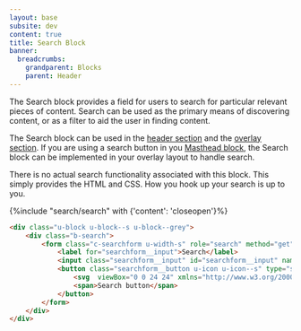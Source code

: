 ```yaml
---
layout: base
subsite: dev
content: true
title: Search Block
banner:
  breadcrumbs:
    grandparent: Blocks
    parent: Header
---
```

The Search block provides a field for users to search for particular relevant pieces of content. Search can be used as the primary means of discovering content, or as a filter to aid the user in finding content.

The Search block can be used in the [header section](#) and the [overlay section](#). If you are using a search button in you [Masthead block](#), the Search block can be implemented in your overlay layout to handle search.

There is no actual search functionality associated with this block. This simply provides the HTML and CSS. How you hook up your search is up to you.

{%include "search/search" with {'content': 'closeopen'}%}

```html
<div class="u-block u-block--s u-block--grey">
    <div class="b-search">
        <form class="c-searchform u-width-s" role="search" method="get" action="https://carleton.ca">
            <label for="searchform__input">Search</label>
            <input class="searchform__input" id="searchform__input" name="s" type="search" autocomplete="off" placeholder="Search">
            <button class="searchform__button u-icon u-icon--s" type="submit" title="Search">
                <svg  viewBox="0 0 24 24" xmlns="http://www.w3.org/2000/svg"><path d="M23.52 21.28l-6.096-6.128A9.488 9.488 0 0 0 19.2 9.6c0-5.296-4.304-9.6-9.6-9.6C4.304 0 0 4.304 0 9.6c0 5.296 4.304 9.6 9.6 9.6 2.08 0 3.968-.656 5.552-1.776l6.128 6.096c.304.32.72.48 1.12.48.4 0 .832-.144 1.12-.48a1.594 1.594 0 0 0 0-2.256v.016zM9.6 17.12c-4.144 0-7.52-3.376-7.52-7.52S5.456 2.08 9.6 2.08s7.52 3.376 7.52 7.52-3.376 7.52-7.52 7.52z"></path></svg>
                <span>Search button</span>
            </button>
        </form>
    </div>
</div>
```
